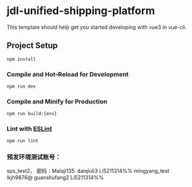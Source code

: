 # jdl-unified-shipping-platform

This template should help get you started developing with vue3 in vue-cli.

## Project Setup

```sh
npm install
```

### Compile and Hot-Reload for Development

```sh
npm run dev
```

### Compile and Minify for Production

```sh
npm run build:{env}
```

### Lint with [ESLint](https://eslint.org/)

```sh
npm run lint
```

### 预发环境测试账号：

  sps_test2， 密码：Malaji135.
  daiqiuli3  Li5211314%%
  mingyang_test  lkjh9876@
  guanshufang2  Li5211314%%